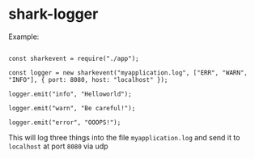 # shark-logger

Example:
```

const sharkevent = require("./app");

const logger = new sharkevent("myapplication.log", ["ERR", "WARN", "INFO"], { port: 8080, host: "localhost" });

logger.emit("info", "Helloworld");

logger.emit("warn", "Be careful!");

logger.emit("error", "OOOPS!");

```
This will log three things into the file `myapplication.log` and send it to `localhost` at port `8080` via udp
